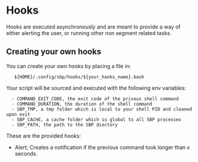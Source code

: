 # Hooks

Hooks are executed asynchronously and are meant to provide a way of either
alerting the user, or running other non segment related tasks.

## Creating your own hooks
You can create your own hooks by placing a file in:
```
   ${HOME}/.config/sbp/hooks/${your_hooks_name}.bash
```

Your script will be sourced and executed with the following env variables:
```
  - COMMAND_EXIT_CODE, the exit code of the privous shell command
  - COMMAND_DURATION, the duration of the shell command
  - SBP_TMP, a tmp folder which is local to your shell PID and cleaned upon exit
  - SBP_CACHE, a cache folder which is global to all SBP processes
  - SBP_PATH, the path to the SBP diectory
```

These are the provided hooks:
- Alert; Creates a notification if the previous command took longer than x
seconds.
